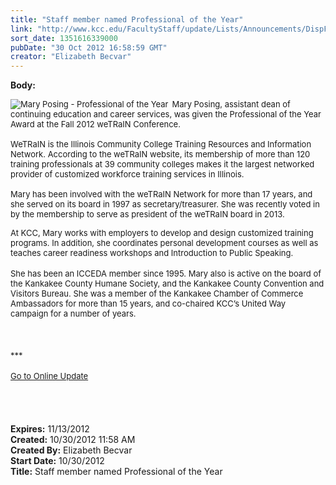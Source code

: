 ```yaml
---
title: "Staff member named Professional of the Year"
link: "http://www.kcc.edu/FacultyStaff/update/Lists/Announcements/DispForm.aspx?ID=873"
sort_date: 1351616339000
pubDate: "30 Oct 2012 16:58:59 GMT"
creator: "Elizabeth Becvar"
---
```


<div><b>Body:</b> <div class="ExternalClassDFD578D697EB4160AE9CDE0CD57121E7">
<div><font size="2">
<div style="float:left;margin-right:6px"><img alt="Mary Posing - Professional of the Year" src="/FacultyStaff/update/PublishingImages/Dennis_and_Mary_We_Train.JPG" /></div>
<p>Mary Posing, assistant dean of continuing education and career services, was given the Professional of the Year Award at the Fall 2012 weTRaIN Conference. <br /> <br />WeTRaIN is the Illinois Community College Training Resources and Information Network. According to the weTRaIN website, its membership of more than 120 training professionals at 39 community colleges makes it the largest networked provider of customized workforce training services in Illinois. <br /> <br />Mary has been involved with the weTRaIN Network for more than 17 years, and she served on its board in 1997 as secretary/treasurer. She was recently voted in by the membership to serve as president of the weTRaIN board in 2013.</font></p></div>
<div><font size="2">At KCC, Mary works with employers to develop and design customized training programs. In addition, she coordinates personal development courses as well as teaches career readiness workshops and Introduction to Public Speaking. </font></div>
<div><font size="2"></font> </div>
<div><font size="2">She has been an ICCEDA member since 1995. Mary also is active on the board of the Kankakee County Humane Society, and the Kankakee County Convention and Visitors Bureau. She was a member of the Kankakee Chamber of Commerce Ambassadors for more than 15 years, and co-chaired KCC’s United Way campaign for a number of years.<br /></font></div>
<div> </div>
<div> </div>
<div> </div>
<div><font size="2">***</font></div>
<div> </div>
<div><font size="2"><a href="/FacultyStaff/update/Pages/dailyupdate.aspx">Go to Online Update</a></font><font size="2"></font></div>
<div><font size="2"></font> </div>
<div><br /><br /> </div></div></div>
<div><b>Expires:</b> 11/13/2012</div>
<div><b>Created:</b> 10/30/2012 11:58 AM</div>
<div><b>Created By:</b> Elizabeth Becvar</div>
<div><b>Start Date:</b> 10/30/2012</div>
<div><b>Title:</b> Staff member named Professional of the Year</div>
